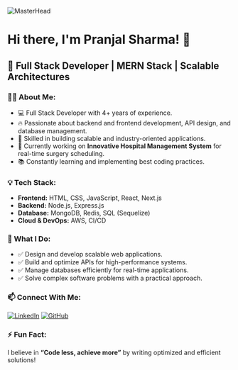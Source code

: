 ![MasterHead](https://miro.medium.com/max/1400/1*g__jiesLRIfCRefVG69Pfw.gif)

# Hi there, I'm Pranjal Sharma! 👋

## 🚀 Full Stack Developer | MERN Stack | Scalable Architectures

### 👨‍💻 About Me:
- 💻 Full Stack Developer with 4+ years of experience.
- 🔥 Passionate about backend and frontend development, API design, and database management.
- 🚀 Skilled in building scalable and industry-oriented applications.
- 🏥 Currently working on **Innovative Hospital Management System** for real-time surgery scheduling.
- 📚 Constantly learning and implementing best coding practices.

### 💡 Tech Stack:
- **Frontend:** HTML, CSS, JavaScript, React, Next.js
- **Backend:** Node.js, Express.js
- **Database:** MongoDB, Redis, SQL (Sequelize)
- **Cloud & DevOps:** AWS, CI/CD

### 📌 What I Do:
- ✅ Design and develop scalable web applications.
- ✅ Build and optimize APIs for high-performance systems.
- ✅ Manage databases efficiently for real-time applications.
- ✅ Solve complex software problems with a practical approach.

### 📫 Connect With Me:
[![LinkedIn](https://img.shields.io/badge/LinkedIn-Connect-blue?style=flat&logo=linkedin)](https://www.linkedin.com/in/pranjal-sharma-aa050a229/)
[![GitHub](https://img.shields.io/badge/GitHub-Follow-black?style=flat&logo=github)](https://github.com/pranjalsidh905)

### ⚡ Fun Fact:
I believe in **“Code less, achieve more”** by writing optimized and efficient solutions!
